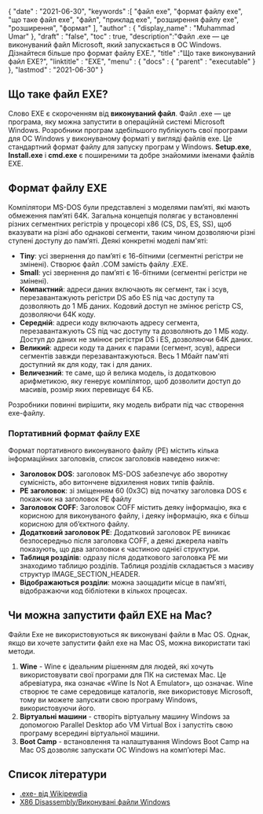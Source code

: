 {
  "date" : "2021-06-30",
  "keywords" :[ "файл exe", "формат файлу exe", "що таке файл exe", "файл", "приклад exe", "розширення файлу exe", "розширення", "формат" ],
  "author" : {
    "display_name" : "Muhammad Umar"
},
  "draft" : "false",
  "toc" : true,
  "description":"Файл .exe — це виконуваний файл Microsoft, який запускається в ОС Windows. Дізнайтеся більше про формат файлу EXE.",
  "title" :"Що таке виконуваний файл EXE?",
  "linktitle" : "EXE",
  "menu" : {
    "docs" : {
      "parent" : "executable"
}
},
  "lastmod" : "2021-06-30"
}

## Що таке файл EXE?

Слово EXE є скороченням від **виконуваний файл**. Файл .exe — це програма, яку можна запустити в операційній системі Microsoft Windows. Розробники програм здебільшого публікують свої програми для ОС Windows у виконуваному форматі у вигляді файлів exe. Це стандартний формат файлу для запуску програм у Windows. **Setup.exe**, **Install.exe** і **cmd.exe** є поширеними та добре знайомими іменами файлів EXE.

## Формат файлу EXE

Компілятори MS-DOS були представлені з моделями пам’яті, які мають обмеження пам’яті 64K. Загальна концепція полягає у встановленні різних сегментних регістрів у процесорі x86 (CS, DS, ES, SS), щоб вказувати на різні або однакові сегменти, таким чином дозволяючи різні ступені доступу до пам’яті. Деякі конкретні моделі пам'яті:

- **Tiny**: усі звернення до пам’яті є 16-бітними (сегментні регістри не змінені). Створює файл .COM замість файлу .EXE.
- **Small**: усі звернення до пам’яті є 16-бітними (сегментні регістри не змінені).
- **Компактний**: адреси даних включають як сегмент, так і зсув, перезавантажують регістри DS або ES під час доступу та дозволяють до 1 МБ даних. Кодовий доступ не змінює регістр CS, дозволяючи 64K коду.
- **Середній**: адреси коду включають адресу сегмента, перезавантажують CS під час доступу та дозволяють до 1 МБ коду. Доступ до даних не змінює регістри DS і ES, дозволяючи 64K даних.
- **Великий**: адреси коду та даних є парами (сегмент, зсув), адреси сегментів завжди перезавантажуються. Весь 1 Мбайт пам'яті доступний як для коду, так і для даних.
- **Величезний**: те саме, що й велика модель, із додатковою арифметикою, яку генерує компілятор, щоб дозволити доступ до масивів, розмір яких перевищує 64 КБ.

Розробники повинні вирішити, яку модель вибрати під час створення exe-файлу.

### Портативний формат файлу EXE

Формат портативного виконуваного файлу (PE) містить кілька інформаційних заголовків, список заголовків наведено нижче:

- **Заголовок DOS**: заголовок MS-DOS забезпечує або зворотну сумісність, або витончене відхилення нових типів файлів.
- **PE заголовок**: зі зміщенням 60 (0x3C) від початку заголовка DOS є покажчик на заголовок PE файлу
- **Заголовок COFF**: Заголовок COFF містить деяку інформацію, яка є корисною для виконуваного файлу, і деяку інформацію, яка є більш корисною для об’єктного файлу.
- **Додатковий заголовок PE**: Додатковий заголовок PE виникає безпосередньо після заголовка COFF, а деякі джерела навіть показують, що два заголовки є частиною однієї структури.
- **Таблиця розділів**: одразу після додаткового заголовка PE ми знаходимо таблицю розділів. Таблиця розділів складається з масиву структур IMAGE_SECTION_HEADER.
- **Відображаються розділи**: можна заощадити місце в пам’яті, відображаючи код бібліотеки в кількох процесах.

## Чи можна запустити файл EXE на Mac?

Файли Exe не використовуються як виконувані файли в Mac OS. Однак, якщо ви хочете запустити файл exe на Mac OS, можна використати такі методи.

1. **Wine** - Wine є ідеальним рішенням для людей, які хочуть використовувати свої програми для ПК на системах Mac. Це абревіатура, яка означає «Wine Is Not A Emulator», що означає. Wine створює те саме середовище каталогів, яке використовує Microsoft, тому ви можете запускати свою програму Windows, використовуючи його.
2. **Віртуальні машини** - створіть віртуальну машину Windows за допомогою Parallel Desktop або VM Virtual Box і запустіть свою програму всередині віртуальної машини.
3. **Boot Camp** - встановлення та налаштування Windows Boot Camp на Mac OS дозволяє запускати ОС Windows на комп’ютері Mac.

## Список літератури

* [.exe- від Wikipewdia](https://en.wikipedia.org/wiki/.exe)
* [X86 Disassembly/Виконувані файли Windows](https://en.wikibooks.org/wiki/X86_Disassembly/Windows_Executable_Files#MS-DOS_EXE_Files)

